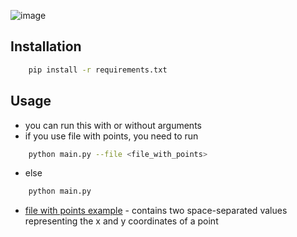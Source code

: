 ![image](https://user-images.githubusercontent.com/91421235/236538012-26c79534-67a3-4d38-9ebb-ca5b562764f0.png)

## Installation
```bash
    pip install -r requirements.txt
```

## Usage
- you can run this with or without arguments
- if you use file with points, you need to run
```bash
    python main.py --file <file_with_points>
```
- else
```bash
    python main.py
```
- [file with points example](points.txt) - contains two space-separated values representing the x and y coordinates of a point
